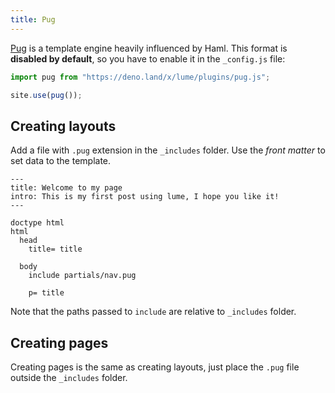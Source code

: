 ```yaml
---
title: Pug
---
```


[Pug](https://pugjs.org/) is a template engine heavily influenced by Haml. This format is **disabled by default**, so you have to enable it in the `_config.js` file:

```js
import pug from "https://deno.land/x/lume/plugins/pug.js";

site.use(pug());
```

## Creating layouts

Add a file with `.pug` extension in the `_includes` folder. Use the *front matter* to set data to the template.

```pug
---
title: Welcome to my page
intro: This is my first post using lume, I hope you like it!
---

doctype html
html
  head
    title= title
  
  body
    include partials/nav.pug

    p= title
```

Note that the paths passed to `include` are relative to `_includes` folder.

## Creating pages

Creating pages is the same as creating layouts, just place the `.pug` file outside the `_includes` folder.
